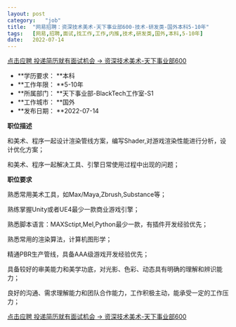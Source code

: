 ```yaml
---
layout:	post
category:	"job"
title:	"网易招聘：资深技术美术-天下事业部600-技术-研发类-国外本科5-10年"
tags:	[网易,招聘,面试,找工作,工作,内推,技术,研发类,国外,本科,5-10年]
date:	2022-07-14
---
```


[点击应聘 投递简历就有面试机会 ->  资深技术美术-天下事业部600](http://mobile.bole.netease.com/bole/boleDetail?id=41560&employeeId=346f03c3cda5f04c&key=all)



- **学历要求： **本科
- **工作年限： **5-10年
- **所属部门： **天下事业部-BlackTech工作室-S1
- **工作城市： **国外
- **发布日期： **2022-07-14



**职位描述**

和美术、程序一起设计渲染管线方案，编写Shader,对游戏渲染性能进行分析，设计优化方案；

和美术、程序一起解决工具、引擎日常使用过程中出现的问题；



**职位要求**

熟悉常用美术工具，如Max/Maya,Zbrush,Substance等；

熟练掌握Unity或者UE4最少一款商业游戏引擎；

熟悉脚本语言：MAXSctipt,Mel,Python最少一款，有插件开发经验优先；

熟悉常用的渲染算法，计算机图形学；

精通PBR生产管线，具备AAA级游戏开发经验优先；

具备较好的审美能力和美学功底，对光影、色彩、动态具有明确的理解和辨识能力；

良好的沟通、需求理解能力和团队合作能力，工作积极主动，能承受一定的工作压力；



[点击应聘 投递简历就有面试机会 ->  资深技术美术-天下事业部600](http://mobile.bole.netease.com/bole/boleDetail?id=41560&employeeId=346f03c3cda5f04c&key=all)